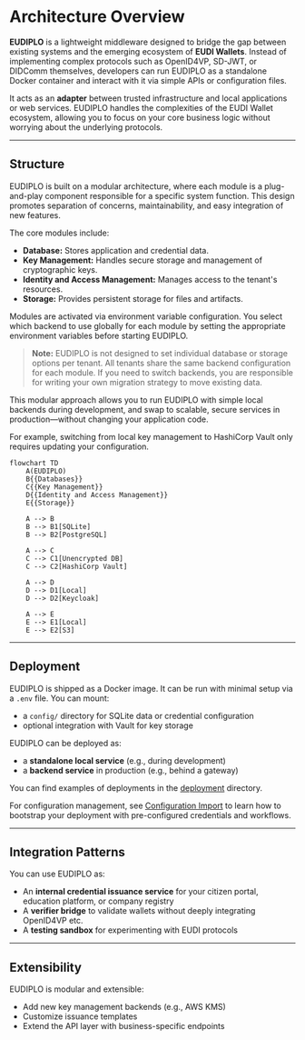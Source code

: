 # Architecture Overview

**EUDIPLO** is a lightweight middleware designed to bridge the gap between
existing systems and the emerging ecosystem of **EUDI Wallets**. Instead of
implementing complex protocols such as OpenID4VP, SD-JWT, or DIDComm themselves,
developers can run EUDIPLO as a standalone Docker container and interact with it
via simple APIs or configuration files.

It acts as an **adapter** between trusted infrastructure and local applications
or web services. EUDIPLO handles the complexities of the EUDI Wallet ecosystem,
allowing you to focus on your core business logic without worrying about the
underlying protocols.

---

## Structure

EUDIPLO is built on a modular architecture, where each module is a plug-and-play component responsible for a specific system function. This design promotes separation of concerns, maintainability, and easy integration of new features.

The core modules include:

- **Database:** Stores application and credential data.
- **Key Management:** Handles secure storage and management of cryptographic keys.
- **Identity and Access Management:** Manages access to the tenant's resources.
- **Storage:** Provides persistent storage for files and artifacts.

Modules are activated via environment variable configuration. You select which backend to use globally for each module by setting the appropriate environment variables before starting EUDIPLO.

> **Note:** EUDIPLO is not designed to set individual database or storage options per tenant. All tenants share the same backend configuration for each module. If you need to switch backends, you are responsible for writing your own migration strategy to move existing data.

This modular approach allows you to run EUDIPLO with simple local backends during development, and swap to scalable, secure services in production—without changing your application code.

For example, switching from local key management to HashiCorp Vault only requires updating your configuration.

```mermaid
flowchart TD
    A(EUDIPLO)
    B{{Databases}}
    C{{Key Management}}
    D{{Identity and Access Management}}
    E{{Storage}}

    A --> B
    B --> B1[SQLite]
    B --> B2[PostgreSQL]

    A --> C
    C --> C1[Unencrypted DB]
    C --> C2[HashiCorp Vault]

    A --> D
    D --> D1[Local]
    D --> D2[Keycloak]

    A --> E
    E --> E1[Local]
    E --> E2[S3]
```

---

## Deployment

EUDIPLO is shipped as a Docker image. It can be run with minimal setup via a
`.env` file. You can mount:

- a `config/` directory for SQLite data or credential configuration
- optional integration with Vault for key storage

EUDIPLO can be deployed as:

- a **standalone local service** (e.g., during development)
- a **backend service** in production (e.g., behind a gateway)

You can find examples of deployments in the
[deployment](https://github.com/openwallet-foundation-labs/eudiplo/tree/main/deployment)
directory.

For configuration management, see
[Configuration Import](./configuration-import.md) to learn how to bootstrap your
deployment with pre-configured credentials and workflows.

---

## Integration Patterns

You can use EUDIPLO as:

- An **internal credential issuance service** for your citizen portal, education
  platform, or company registry
- A **verifier bridge** to validate wallets without deeply integrating OpenID4VP
  etc.
- A **testing sandbox** for experimenting with EUDI protocols

---

## Extensibility

EUDIPLO is modular and extensible:

- Add new key management backends (e.g., AWS KMS)
- Customize issuance templates
- Extend the API layer with business-specific endpoints
